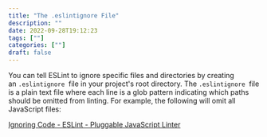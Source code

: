 ```yaml
---
title: "The .eslintignore File"
description: "" 
date: 2022-09-28T19:12:23
tags: [""]
categories: [""]
draft: false
---
```

You can tell ESLint to ignore specific files and directories by creating an `.eslintignore`  file in your project's root directory. The `.eslintignore`  file is a plain text file where each line is a glob pattern indicating which paths should be omitted from linting. For example, the following will omit all JavaScript files:

[](https://eslint.org/docs/user-guide/configuring/ignoring-code#the-eslintignore-file)[Ignoring Code - ESLint - Pluggable JavaScript Linter](https://eslint.org/docs/user-guide/configuring/ignoring-code#the-eslintignore-file)
